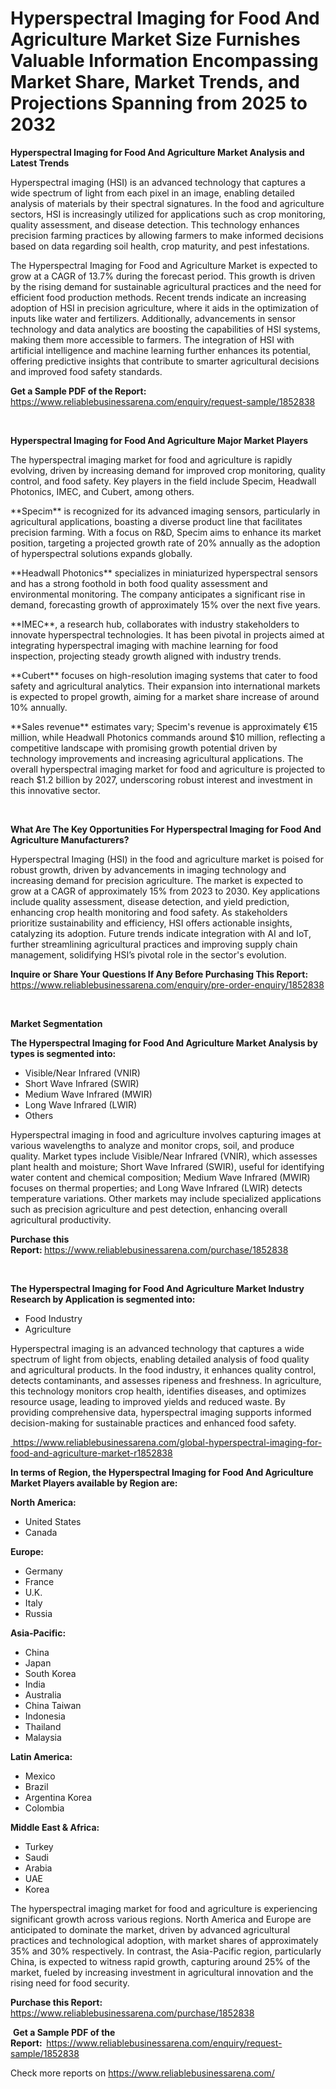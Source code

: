 <p><h1>Hyperspectral Imaging for Food And Agriculture Market Size Furnishes Valuable Information Encompassing Market Share, Market Trends, and Projections Spanning from 2025 to 2032</h1></p><p><strong>Hyperspectral Imaging for Food And Agriculture Market Analysis and Latest Trends</strong></p>
<p><p>Hyperspectral imaging (HSI) is an advanced technology that captures a wide spectrum of light from each pixel in an image, enabling detailed analysis of materials by their spectral signatures. In the food and agriculture sectors, HSI is increasingly utilized for applications such as crop monitoring, quality assessment, and disease detection. This technology enhances precision farming practices by allowing farmers to make informed decisions based on data regarding soil health, crop maturity, and pest infestations.</p><p>The Hyperspectral Imaging for Food and Agriculture Market is expected to grow at a CAGR of 13.7% during the forecast period. This growth is driven by the rising demand for sustainable agricultural practices and the need for efficient food production methods. Recent trends indicate an increasing adoption of HSI in precision agriculture, where it aids in the optimization of inputs like water and fertilizers. Additionally, advancements in sensor technology and data analytics are boosting the capabilities of HSI systems, making them more accessible to farmers. The integration of HSI with artificial intelligence and machine learning further enhances its potential, offering predictive insights that contribute to smarter agricultural decisions and improved food safety standards.</p></p>
<p><strong>Get a Sample PDF of the Report:&nbsp;</strong> <a href="https://www.reliablebusinessarena.com/enquiry/request-sample/1852838?utm_campaign=2889&utm_medium=2&utm_source=Github&utm_content=ia&utm_term=28022025&utm_id=hyperspectral-imaging-for-food-and-agriculture">https://www.reliablebusinessarena.com/enquiry/request-sample/1852838</a></p>
<p>&nbsp;</p>
<p><strong>Hyperspectral Imaging for Food And Agriculture Major Market Players</strong></p>
<p><p>The hyperspectral imaging market for food and agriculture is rapidly evolving, driven by increasing demand for improved crop monitoring, quality control, and food safety. Key players in the field include Specim, Headwall Photonics, IMEC, and Cubert, among others.</p><p>**Specim** is recognized for its advanced imaging sensors, particularly in agricultural applications, boasting a diverse product line that facilitates precision farming. With a focus on R&D, Specim aims to enhance its market position, targeting a projected growth rate of 20% annually as the adoption of hyperspectral solutions expands globally.</p><p>**Headwall Photonics** specializes in miniaturized hyperspectral sensors and has a strong foothold in both food quality assessment and environmental monitoring. The company anticipates a significant rise in demand, forecasting growth of approximately 15% over the next five years.</p><p>**IMEC**, a research hub, collaborates with industry stakeholders to innovate hyperspectral technologies. It has been pivotal in projects aimed at integrating hyperspectral imaging with machine learning for food inspection, projecting steady growth aligned with industry trends.</p><p>**Cubert** focuses on high-resolution imaging systems that cater to food safety and agricultural analytics. Their expansion into international markets is expected to propel growth, aiming for a market share increase of around 10% annually.</p><p>**Sales revenue** estimates vary; Specim's revenue is approximately €15 million, while Headwall Photonics commands around $10 million, reflecting a competitive landscape with promising growth potential driven by technology improvements and increasing agricultural applications. The overall hyperspectral imaging market for food and agriculture is projected to reach $1.2 billion by 2027, underscoring robust interest and investment in this innovative sector.</p></p>
<p>&nbsp;</p>
<p><strong>What Are The Key Opportunities For Hyperspectral Imaging for Food And Agriculture Manufacturers?</strong></p>
<p><p>Hyperspectral Imaging (HSI) in the food and agriculture market is poised for robust growth, driven by advancements in imaging technology and increasing demand for precision agriculture. The market is expected to grow at a CAGR of approximately 15% from 2023 to 2030. Key applications include quality assessment, disease detection, and yield prediction, enhancing crop health monitoring and food safety. As stakeholders prioritize sustainability and efficiency, HSI offers actionable insights, catalyzing its adoption. Future trends indicate integration with AI and IoT, further streamlining agricultural practices and improving supply chain management, solidifying HSI’s pivotal role in the sector's evolution.</p></p>
<p><strong>Inquire or Share Your Questions If Any Before Purchasing This Report:</strong> <a href="https://www.reliablebusinessarena.com/enquiry/pre-order-enquiry/1852838?utm_campaign=2889&utm_medium=2&utm_source=Github&utm_content=ia&utm_term=28022025&utm_id=hyperspectral-imaging-for-food-and-agriculture">https://www.reliablebusinessarena.com/enquiry/pre-order-enquiry/1852838</a></p>
<p>&nbsp;</p>
<p><strong>Market Segmentation</strong></p>
<p><strong>The Hyperspectral Imaging for Food And Agriculture Market Analysis by types is segmented into:</strong></p>
<p><ul><li>Visible/Near Infrared (VNIR)</li><li>Short Wave Infrared (SWIR)</li><li>Medium Wave Infrared (MWIR)</li><li>Long Wave Infrared (LWIR)</li><li>Others</li></ul></p>
<p><p>Hyperspectral imaging in food and agriculture involves capturing images at various wavelengths to analyze and monitor crops, soil, and produce quality. Market types include Visible/Near Infrared (VNIR), which assesses plant health and moisture; Short Wave Infrared (SWIR), useful for identifying water content and chemical composition; Medium Wave Infrared (MWIR) focuses on thermal properties; and Long Wave Infrared (LWIR) detects temperature variations. Other markets may include specialized applications such as precision agriculture and pest detection, enhancing overall agricultural productivity.</p></p>
<p><strong>Purchase this Report:&nbsp;</strong><a href="https://www.reliablebusinessarena.com/purchase/1852838?utm_campaign=2889&utm_medium=2&utm_source=Github&utm_content=ia&utm_term=28022025&utm_id=hyperspectral-imaging-for-food-and-agriculture">https://www.reliablebusinessarena.com/purchase/1852838</a></p>
<p>&nbsp;</p>
<p><strong>The Hyperspectral Imaging for Food And Agriculture Market Industry Research by Application is segmented into:</strong></p>
<p><ul><li>Food Industry</li><li>Agriculture</li></ul></p>
<p><p>Hyperspectral imaging is an advanced technology that captures a wide spectrum of light from objects, enabling detailed analysis of food quality and agricultural products. In the food industry, it enhances quality control, detects contaminants, and assesses ripeness and freshness. In agriculture, this technology monitors crop health, identifies diseases, and optimizes resource usage, leading to improved yields and reduced waste. By providing comprehensive data, hyperspectral imaging supports informed decision-making for sustainable practices and enhanced food safety.</p></p>
<p><a href="https://www.reliablebusinessarena.com/global-hyperspectral-imaging-for-food-and-agriculture-market-r1852838?utm_campaign=2889&utm_medium=2&utm_source=Github&utm_content=ia&utm_term=28022025&utm_id=hyperspectral-imaging-for-food-and-agriculture">&nbsp;https://www.reliablebusinessarena.com/global-hyperspectral-imaging-for-food-and-agriculture-market-r1852838</a></p>
<p><strong>In terms of Region, the Hyperspectral Imaging for Food And Agriculture Market Players available by Region are:</strong></p>
<p>
    <p> <strong> North America: </strong>
        <ul>
            <li>United States</li>
            <li>Canada</li>
        </ul>
        </p> 
    <p> <strong> Europe: </strong>
        <ul>
            <li>Germany</li>
            <li>France</li>
            <li>U.K.</li>
            <li>Italy</li>
            <li>Russia</li>
        </ul>
        </p> 
    <p> <strong> Asia-Pacific: </strong>
        <ul>
            <li>China</li>
            <li>Japan</li>
            <li>South Korea</li>
            <li>India</li>
            <li>Australia</li>
            <li>China Taiwan</li>
            <li>Indonesia</li>
            <li>Thailand</li>
            <li>Malaysia</li>
        </ul>
        </p> 
    <p> <strong> Latin America: </strong>
        <ul>
            <li>Mexico</li>
            <li>Brazil</li>
            <li>Argentina Korea</li>
            <li>Colombia</li>
        </ul>
        </p> 
    <p> <strong> Middle East & Africa: </strong>
        <ul>
            <li>Turkey</li>
            <li>Saudi</li>
            <li>Arabia</li>
            <li>UAE</li>
            <li>Korea</li>
        </ul>
    </p>
    </p>
<p><p>The hyperspectral imaging market for food and agriculture is experiencing significant growth across various regions. North America and Europe are anticipated to dominate the market, driven by advanced agricultural practices and technological adoption, with market shares of approximately 35% and 30% respectively. In contrast, the Asia-Pacific region, particularly China, is expected to witness rapid growth, capturing around 25% of the market, fueled by increasing investment in agricultural innovation and the rising need for food security.</p></p>
<p><strong>Purchase this Report: </strong><a href="https://www.reliablebusinessarena.com/purchase/1852838?utm_campaign=2889&utm_medium=2&utm_source=Github&utm_content=ia&utm_term=28022025&utm_id=hyperspectral-imaging-for-food-and-agriculture">https://www.reliablebusinessarena.com/purchase/1852838</a></p>
<p>&nbsp;<strong>Get a Sample PDF of the Report:&nbsp;&nbsp;</strong><a href="https://www.reliablebusinessarena.com/enquiry/request-sample/1852838?utm_campaign=2889&utm_medium=2&utm_source=Github&utm_content=ia&utm_term=28022025&utm_id=hyperspectral-imaging-for-food-and-agriculture">https://www.reliablebusinessarena.com/enquiry/request-sample/1852838</a></p>
<p><strong></strong></p>
<p>Check more reports on <a href="https://www.reliablebusinessarena.com/?utm_campaign=2889&utm_medium=2&utm_source=Github&utm_content=ia&utm_term=28022025&utm_id=hyperspectral-imaging-for-food-and-agriculture">https://www.reliablebusinessarena.com/</a></p>